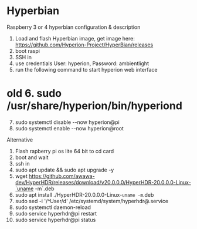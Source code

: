 # Hyperbian
Raspberry 3 or 4 hyperbian configuration &amp; description

1. Load and flash Hyperbian image, get image here: https://github.com/Hyperion-Project/HyperBian/releases
2. boot raspi
3. SSH in
4. use credentials User: hyperion, Password: ambientlight
5. run the following command to start hyperion web interface
# old 6. sudo /usr/share/hyperion/bin/hyperiond
7. sudo systemctl disable --now hyperion@pi
8. sudo systemctl enable --now hyperion@root


Alternative

1. Flash rapberry pi os lite 64 bit to cd card
2. boot and wait
3. ssh in
4. sudo apt update && sudo apt upgrade -y
5. wget https://github.com/awawa-dev/HyperHDR/releases/download/v20.0.0.0/HyperHDR-20.0.0.0-Linux-`uname -m`.deb
6. sudo apt install ./HyperHDR-20.0.0.0-Linux-`uname -m`.deb
7. sudo sed -i '/^User/d' /etc/systemd/system/hyperhdr\@.service
8. sudo systemctl daemon-reload
9. sudo service hyperhdr@pi restart
10. sudo service hyperhdr@pi status
